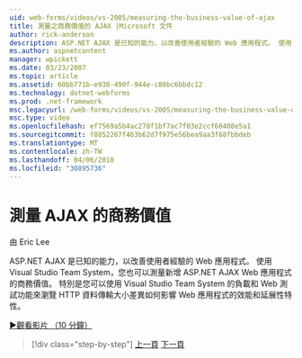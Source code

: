 ```yaml
---
uid: web-forms/videos/vs-2005/measuring-the-business-value-of-ajax
title: 測量之商務價值的 AJAX |Microsoft 文件
author: rick-anderson
description: ASP.NET AJAX 是已知的能力，以改善使用者經驗的 Web 應用程式。 使用 Visual Studio Team System，您也可以測量 busine...
ms.author: aspnetcontent
manager: wpickett
ms.date: 03/23/2007
ms.topic: article
ms.assetid: 60bb771b-e938-490f-944e-c80bc6bbdc12
ms.technology: dotnet-webforms
ms.prod: .net-framework
msc.legacyurl: /web-forms/videos/vs-2005/measuring-the-business-value-of-ajax
msc.type: video
ms.openlocfilehash: ef7569a5b4ac278f1bf7ac7f03e2ccf60408e5a1
ms.sourcegitcommit: f8852267f463b62d7f975e56bea9aa3f68fbbdeb
ms.translationtype: MT
ms.contentlocale: zh-TW
ms.lasthandoff: 04/06/2018
ms.locfileid: "30895736"
---
```

<a name="measuring-the-business-value-of-ajax"></a>測量 AJAX 的商務價值
====================
由 Eric Lee

ASP.NET AJAX 是已知的能力，以改善使用者經驗的 Web 應用程式。 使用 Visual Studio Team System，您也可以測量新增 ASP.NET AJAX Web 應用程式的商務價值。 特別是您可以使用 Visual Studio Team System 的負載和 Web 測試功能來瀏覽 HTTP 資料傳輸大小差異如何影響 Web 應用程式的效能和延展性特性。

[&#9654;觀看影片 （10 分鐘）](https://channel9.msdn.com/Blogs/ASP-NET-Site-Videos/measuring-the-business-value-of-ajax)

> [!div class="step-by-step"]
> [上一頁](introduction-to-managing-and-running-tests-with-team-system.md)
> [下一頁](code-coverage-of-automated-tests.md)
